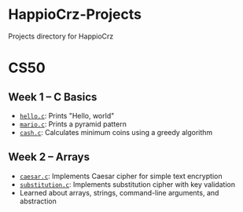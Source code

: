 # HappioCrz-Projects

Projects directory for HappioCrz

# CS50

## Week 1 – C Basics

- [`hello.c`](./Cs50/week1/hello.c): Prints "Hello, world"
- [`mario.c`](./Cs50/week1/mario.c): Prints a pyramid pattern
- [`cash.c`](./Cs50/week1/cash.c): Calculates minimum coins using a greedy algorithm

## Week 2 – Arrays

- [`caesar.c`](./Cs50/week2/caesar.c): Implements Caesar cipher for simple text encryption
- [`substitution.c`](./Cs50/week2/substitution.c): Implements substitution cipher with key validation
- Learned about arrays, strings, command-line arguments, and abstraction

